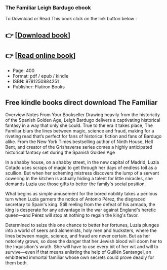 ### The Familiar Leigh Bardugo ebook

To Download or Read This book click on the link button below :

## 👉  [**[Download book](http://filesbooks.info/download.php?group=book&from=github.com&id=684571&lnk=1061 "Download book")**]

## 👉  [**[Read online book](http://filesbooks.info/download.php?group=book&from=github.com&id=684571&lnk=1061 "Read online book")**]


* Page: 400
* Format: pdf / epub / kindle
* ISBN: 9781250884251
* Publisher: Flatiron Books



## Free kindle books direct download The Familiar


Overview
Notes From Your Bookseller Drawing heavily from the historicity of the Spanish Golden Age, Leigh Bardugo delivers a captivating historical fantasy in a way that only she could. True to the era it takes place, The Familiar blurs the lines between magic, science and fraud, making for a riveting read that’s perfect for fans of historical fiction and fans of Bardugo alike. From the New York Times bestselling author of Ninth House, Hell Bent, and creator of the Grishaverse series comes a highly anticipated historical fantasy set during the Spanish Golden Age

 In a shabby house, on a shabby street, in the new capital of Madrid, Luzia Cotado uses scraps of magic to get through her days of endless toil as a scullion. But when her scheming mistress discovers the lump of a servant cowering in the kitchen is actually hiding a talent for little miracles, she demands Luzia use those gifts to better the family&#039;s social position.
 
 What begins as simple amusement for the bored nobility takes a perilous turn when Luzia garners the notice of Antonio Pérez, the disgraced secretary to Spain&#039;s king. Still reeling from the defeat of his armada, the king is desperate for any advantage in the war against England&#039;s heretic queen—and Pérez will stop at nothing to regain the king&#039;s favor.
 
 Determined to seize this one chance to better her fortunes, Luzia plunges into a world of seers and alchemists, holy men and hucksters, where the lines between magic, science, and fraud are never certain. But as her notoriety grows, so does the danger that her Jewish blood will doom her to the Inquisition&#039;s wrath. She will have to use every bit of her wit and will to survive—even if that means enlisting the help of Guillén Santangel, an embittered immortal familiar whose own secrets could prove deadly for them both.



